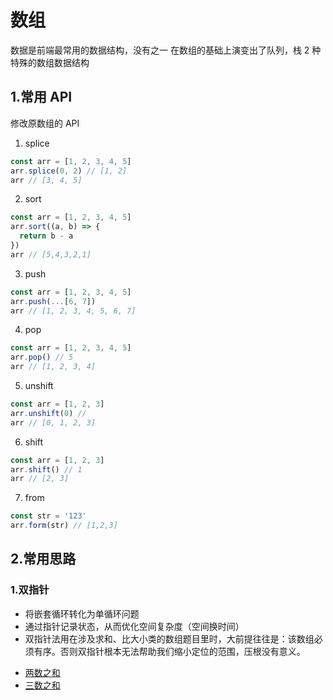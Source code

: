 # 数组

数据是前端最常用的数据结构，没有之一
在数组的基础上演变出了队列，栈 2 种特殊的数组数据结构

## 1.常用 API

修改原数组的 API

1. splice

```javascript
const arr = [1, 2, 3, 4, 5]
arr.splice(0, 2) // [1, 2]
arr // [3, 4, 5]
```

2. sort

```javascript
const arr = [1, 2, 3, 4, 5]
arr.sort((a, b) => {
  return b - a
})
arr // [5,4,3,2,1]
```

3. push

```javascript
const arr = [1, 2, 3, 4, 5]
arr.push(...[6, 7])
arr // [1, 2, 3, 4, 5, 6, 7]
```

4. pop

```javascript
const arr = [1, 2, 3, 4, 5]
arr.pop() // 5
arr // [1, 2, 3, 4]
```

5. unshift

```javascript
const arr = [1, 2, 3]
arr.unshift(0) //
arr // [0, 1, 2, 3]
```

6. shift

```javascript
const arr = [1, 2, 3]
arr.shift() // 1
arr // [2, 3]
```

7. from

```javascript
const str = '123'
arr.form(str) // [1,2,3]
```

## 2.常用思路

### 1.双指针

- 将嵌套循环转化为单循环问题
- 通过指针记录状态，从而优化空间复杂度（空间换时间）
- 双指针法用在涉及求和、比大小类的数组题目里时，大前提往往是：该数组必须有序。否则双指针根本无法帮助我们缩小定位的范围，压根没有意义。


* [两数之和](/算法/数组/两数之和.md)
* [三数之和](/算法/数组/三数之和.md)

